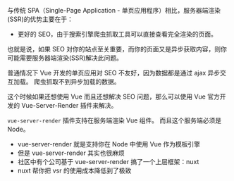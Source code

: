 与传统 SPA（Single-Page Application - 单页应用程序）相比，服务器端渲染(SSR)的优势主要在于：

- 更好的 SEO，由于搜索引擎爬虫抓取工具可以直接查看完全渲染的页面。

也就是说，如果 SEO 对你的站点至关重要，而你的页面又是异步获取内容，则你可能需要服务器端渲染(SSR)解决此问题。



普通情况下 Vue 开发的单页应用对 SEO 不友好，因为数据都是通过 ajax 异步交互加载。
爬虫抓取不到异步加载的数据。

这个时候如果还想使用 Vue 而且还想解决 SEO 问题，那么可以使用 Vue 官方开发的 Vue-Server-Render 插件来解决。

`vue-server-render` 插件支持在服务端渲染 Vue 组件。
而且这个服务端必须是 Node。


- vue-server-render 就是支持你在 Node 中使用 Vue 作为模板引擎
- 但是 vue-server-render 其实也很麻烦
- 社区中有个公司基于 vue-server-render 搞了一个上层框架：nuxt
- nuxt 帮你把 vsr 的使用成本降低到了极致

